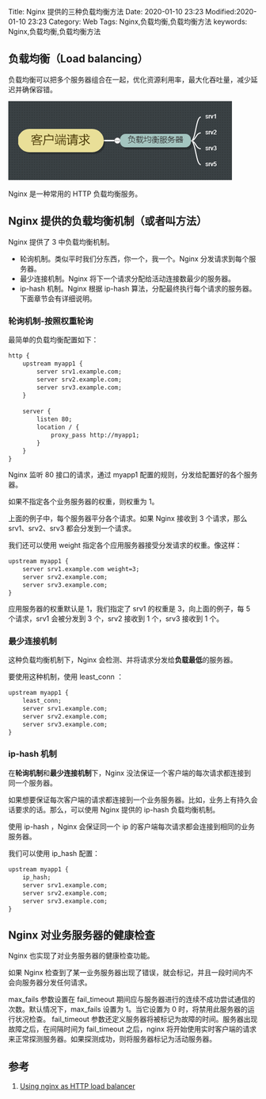 Title: Nginx 提供的三种负载均衡方法
Date: 2020-01-10 23:23
Modified:2020-01-10 23:23
Category: Web
Tags: Nginx,负载均衡,负载均衡方法
keywords: Nginx,负载均衡,负载均衡方法

## 负载均衡（Load balancing）

负载均衡可以把多个服务器组合在一起，优化资源利用率，最大化吞吐量，减少延迟并确保容错。

![负载均衡示例](./images/客户端请求.png)

Nginx 是一种常用的 HTTP 负载均衡服务。

## Nginx 提供的负载均衡机制（或者叫方法）

Nginx 提供了 3 中负载均衡机制。

- 轮询机制。类似平时我们分东西，你一个，我一个。Nginx 分发请求到每个服务器。
- 最少连接机制。Nginx 将下一个请求分配给活动连接数最少的服务器。
- ip-hash 机制。Nginx 根据 ip-hash 算法，分配最终执行每个请求的服务器。下面章节会有详细说明。

### 轮询机制-按照权重轮询

最简单的负载均衡配置如下：

    http {
        upstream myapp1 {
            server srv1.example.com;
            server srv2.example.com;
            server srv3.example.com;
        }

        server {
            listen 80;
            location / {
                proxy_pass http://myapp1;
            }
        }
    }

Nginx 监听 80 接口的请求，通过 myapp1 配置的规则，分发给配置好的各个服务器。

如果不指定各个业务服务器的权重，则权重为 1。

上面的例子中，每个服务器平分各个请求。如果 Nginx 接收到 3 个请求，那么 srv1、srv2、srv3 都会分发到一个请求。

我们还可以使用 weight 指定各个应用服务器接受分发请求的权重。像这样：

    upstream myapp1 {
        server srv1.example.com weight=3;
        server srv2.example.com;
        server srv3.example.com;
    }

应用服务器的权重默认是 1，我们指定了 srv1 的权重是 3，向上面的例子，每 5 个请求，srv1 会被分发到 3 个，srv2 接收到 1 个，srv3 接收到 1 个。

### 最少连接机制

这种负载均衡机制下，Nginx 会检测、并将请求分发给**负载最低**的服务器。

要使用这种机制，使用 least_conn ：

    upstream myapp1 {
        least_conn;
        server srv1.example.com;
        server srv2.example.com;
        server srv3.example.com;
    }

### ip-hash 机制

在**轮询机制**和**最少连接机制**下，Nginx 没法保证一个客户端的每次请求都连接到同一个服务器。

如果想要保证每次客户端的请求都连接到一个业务服务器。比如，业务上有持久会话要求的话。那么，可以使用 Nginx 提供的 ip-hash 负载均衡机制。

使用 ip-hash ，Nginx 会保证同一个 ip 的客户端每次请求都会连接到相同的业务服务器。

我们可以使用 ip_hash 配置：

    upstream myapp1 {
        ip_hash;
        server srv1.example.com;
        server srv2.example.com;
        server srv3.example.com;
    }

## Nginx 对业务服务器的健康检查

Nginx 也实现了对业务服务器的健康检查功能。

如果 Nginx 检查到了某一业务服务器出现了错误，就会标记，并且一段时间内不会向服务器分发任何请求。

max_fails 参数设置在 fail_timeout 期间应与服务器进行的连续不成功尝试通信的次数。默认情况下，max_fails 设置为 1。当它设置为 0 时，将禁用此服务器的运行状况检查。 fail_timeout 参数还定义服务器将被标记为故障的时间。服务器出现故障之后，在间隔时间为 fail_timeout 之后，nginx 将开始使用实时客户端的请求来正常探测服务器。如果探测成功，则将服务器标记为活动服务器。

## 参考

1. [Using nginx as HTTP load balancer](https://nginx.org/en/docs/http/load_balancing.html)
